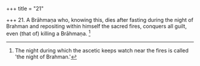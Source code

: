 +++
title = "21"

+++
21. A Brāhmaṇa who, knowing this, dies after fasting during the night of Brahman and repositing within himself the sacred fires, conquers all guilt, even (that of) killing a Brāhmaṇa. [^10] 


[^10]:  The night during which the ascetic keeps watch near the fires is called 'the night of Brahman.'
